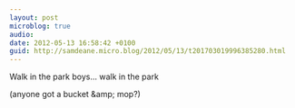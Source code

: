 ```yaml
---
layout: post
microblog: true
audio: 
date: 2012-05-13 16:58:42 +0100
guid: http://samdeane.micro.blog/2012/05/13/t201703019996385280.html
---
```

Walk in the park boys... walk in the park

(anyone got a bucket &amp;amp; mop?)

